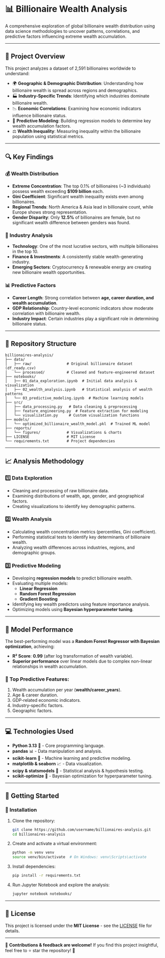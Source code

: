 # 📊 Billionaire Wealth Analysis

A comprehensive exploration of global billionaire wealth distribution using data science methodologies to uncover patterns, correlations, and predictive factors influencing extreme wealth accumulation.

---

## 🚀 Project Overview

This project analyzes a dataset of 2,591 billionaires worldwide to understand:

- 🌍 **Geographic & Demographic Distribution**: Understanding how billionaire wealth is spread across regions and demographics.
- 🏭 **Industry-Specific Trends**: Identifying which industries dominate billionaire wealth.
- 📉 **Economic Correlations**: Examining how economic indicators influence billionaire status.
- 🔮 **Predictive Modeling**: Building regression models to determine key wealth accumulation factors.
- ⚖️ **Wealth Inequality**: Measuring inequality within the billionaire population using statistical metrics.

---

## 🔍 Key Findings

### 💰 Wealth Distribution

- **Extreme Concentration**: The top 0.1% of billionaires (~3 individuals) possess wealth exceeding **$109 billion** each.
- **Gini Coefficient**: Significant wealth inequality exists even among billionaires.
- **Regional Trends**: North America & Asia lead in billionaire count, while Europe shows strong representation.
- **Gender Disparity**: Only **12.5%** of billionaires are female, but no significant wealth difference between genders was found.

### 🏦 Industry Analysis

- **Technology**: One of the most lucrative sectors, with multiple billionaires in the top 10.
- **Finance & Investments**: A consistently stable wealth-generating industry.
- **Emerging Sectors**: Cryptocurrency & renewable energy are creating new billionaire wealth opportunities.

### 📊 Predictive Factors

- **Career Length**: Strong correlation between **age, career duration, and wealth accumulation**.
- **GDP Relationship**: Country-level economic indicators show moderate correlation with billionaire wealth.
- **Industry Impact**: Certain industries play a significant role in determining billionaire status.

---

## 📁 Repository Structure

```plaintext
billionaires-analysis/
├── data/
│   ├── raw/                # Original billionaire dataset (df_ready.csv)
│   └── processed/          # Cleaned and feature-engineered dataset
├── notebooks/
│   ├── 01_data_exploration.ipynb  # Initial data analysis & visualization
│   ├── 02_wealth_analysis.ipynb   # Statistical analysis of wealth patterns
│   └── 03_predictive_modeling.ipynb  # Machine learning models
├── src/
│   ├── data_processing.py   # Data cleaning & preprocessing
│   ├── feature_engineering.py  # Feature extraction for modeling
│   └── visualization.py     # Custom visualization functions
├── models/
│   └── optimized_billionaire_wealth_model.pkl  # Trained ML model
├── reports/
│   └── figures/            # Visualizations & charts
├── LICENSE                 # MIT License
└── requirements.txt        # Project dependencies
```

---

## 📈 Analysis Methodology

### 1️⃣ Data Exploration
- Cleaning and processing of raw billionaire data.
- Examining distributions of wealth, age, gender, and geographical factors.
- Creating visualizations to identify key demographic patterns.

### 2️⃣ Wealth Analysis
- Calculating wealth concentration metrics (percentiles, Gini coefficient).
- Performing statistical tests to identify key determinants of billionaire wealth.
- Analyzing wealth differences across industries, regions, and demographic groups.

### 3️⃣ Predictive Modeling
- Developing **regression models** to predict billionaire wealth.
- Evaluating multiple models:
  - **Linear Regression**
  - **Random Forest Regression**
  - **Gradient Boosting**
- Identifying key wealth predictors using feature importance analysis.
- Optimizing models using **Bayesian hyperparameter tuning**.

---

## 🔮 Model Performance

The best-performing model was a **Random Forest Regressor with Bayesian optimization**, achieving:

- **R² Score**: **0.99** (after log transformation of wealth variable).
- **Superior performance** over linear models due to complex non-linear relationships in wealth accumulation.

### 🎯 Top Predictive Features:
1. Wealth accumulation per year (**wealth/career_years**).
2. Age & career duration.
3. GDP-related economic indicators.
4. Industry-specific factors.
5. Geographic factors.

---

## 💻 Technologies Used

- **Python 3.13** 🐍 - Core programming language.
- **pandas** 📊 - Data manipulation and analysis.
- **scikit-learn** 🤖 - Machine learning and predictive modeling.
- **matplotlib & seaborn** 📈 - Data visualization.
- **scipy & statsmodels** 🧮 - Statistical analysis & hypothesis testing.
- **scikit-optimize** 🎯 - Bayesian optimization for hyperparameter tuning.

---

## 🚀 Getting Started

### 🔧 Installation

1. Clone the repository:
   ```bash
   git clone https://github.com/username/billionaires-analysis.git
   cd billionaires-analysis
   ```
2. Create and activate a virtual environment:
   ```bash
   python -m venv venv
   source venv/bin/activate  # On Windows: venv\Scripts\activate
   ```
3. Install dependencies:
   ```bash
   pip install -r requirements.txt
   ```
4. Run Jupyter Notebook and explore the analysis:
   ```bash
   jupyter notebook notebooks/
   ```

---

## 📄 License

This project is licensed under the **MIT License** - see the [LICENSE](LICENSE) file for details.

---

🌟 **Contributions & feedback are welcome!** If you find this project insightful, feel free to ⭐ star the repository! 🚀


